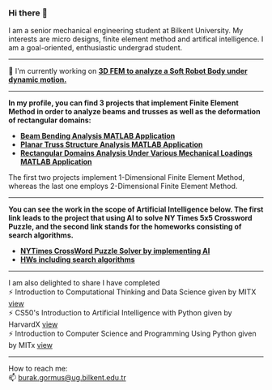 ### Hi there 👋

I am a senior mechanical engineering student at Bilkent University. My interests are micro designs, finite element method and artifical intelligence. I am a goal-oriented, enthusiastic undergrad student. 

---
🌱 I'm currently working on  [**3D FEM to analyze a Soft Robot Body under dynamic motion.**](https://github.com/MuhammedBurakGormus/SoftRobotBodyDeformation-3DFEM) 

---

**In my profile, you can find 3 projects that implement Finite Element Method in order to analyze beams and trusses as well as the deformation of rectangular domains:**
- [**Beam Bending Analysis MATLAB Application**](https://github.com/MuhammedBurakGormus/BeamBendingAnalysis-MATLAB-Application)
- [**Planar Truss Structure Analysis  MATLAB Application**](https://github.com/MuhammedBurakGormus/PlanarTrussStructureAnalysis-MATLAB-Application)
- [**Rectangular Domains Analysis Under Various Mechanical Loadings MATLAB Application**](https://github.com/MuhammedBurakGormus/2DFiniteElement)

The first two projects implement 1-Dimensional Finite Element Method, whereas the last one employs 2-Dimensional Finite Element Method.

--- 

**You can see the work in the scope of Artificial Intelligence below. The first link leads to the project that using AI to solve NY Times 5x5 Crossword Puzzle, and the second link stands for the homeworks consisting of search algorithms.**

- [**NYTimes CrossWord Puzzle Solver by implementing AI**](https://github.com/MuhammedBurakGormus/NYTimes-CrossWord-Puzzle-Solver)
- [**HWs including search algorithms**](https://github.com/MuhammedBurakGormus/Artificial-Intelligence-CS461---Homeworks)

--- 

I am also delighted to share I have completed \
⚡ Introduction to Computational Thinking and Data Science given by MITX [view](https://courses.edx.org/certificates/961c00a3dcc64cec96413a7493a02ff5) \
⚡ CS50's Introduction to Artificial Intelligence with Python given by HarvardX [view](https://courses.edx.org/certificates/fadece01b7954accb781645d859bfc22) \
⚡ Introduction to Computer Science and Programming Using Python given by MITx [view](https://courses.edx.org/certificates/ebc3055905384600aebd2d330d7bc94c)

--- 
How to reach me: \
📫 burak.gormus@ug.bilkent.edu.tr 

<!--
**MuhammedBurakGormus/MuhammedBurakGormus** is a ✨ _special_ ✨ repository because its `README.md` (this file) appears on your GitHub profile.

Here are some ideas to get you started:

- 🔭 I’m currently working on ...
- 🌱 I’m currently learning ...
- 👯 I’m looking to collaborate on ...
- 🤔 I’m looking for help with ...
- 💬 Ask me about ...
- 📫 How to reach me: ...
- 😄 Pronouns: ...
- ⚡ Fun fact: ...
-->
